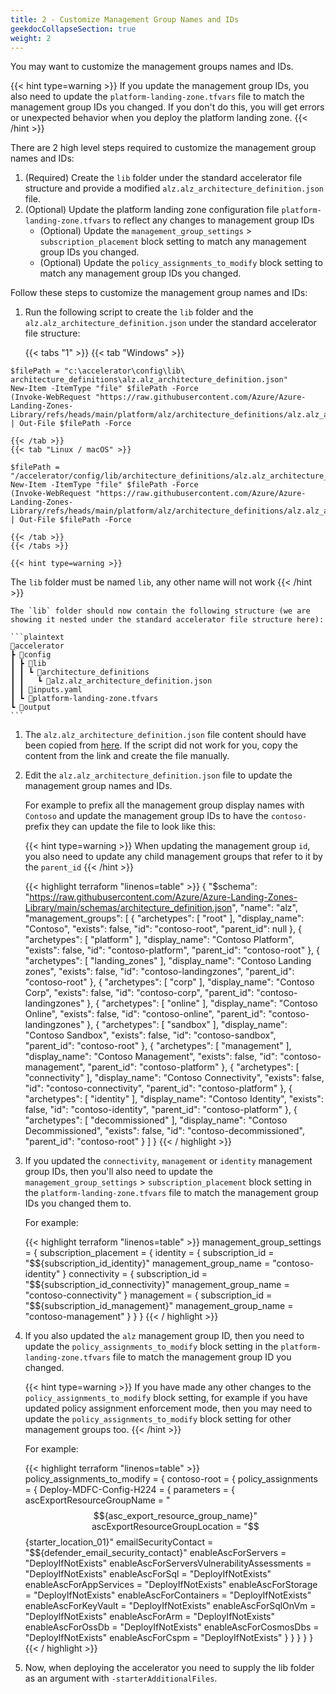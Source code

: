 ```yaml
---
title: 2 - Customize Management Group Names and IDs
geekdocCollapseSection: true
weight: 2
---
```


You may want to customize the management groups names and IDs. 

{{< hint type=warning >}}
If you update the management group IDs, you also need to update the `platform-landing-zone.tfvars` file to match the management group IDs you changed. If you don't do this, you will get errors or unexpected behavior when you deploy the platform landing zone.
{{< /hint >}}

There are 2 high level steps required to customize the management group names and IDs:

1. (Required) Create the `lib` folder under the standard accelerator file structure and provide a modified `alz.alz_architecture_definition.json` file.
1. (Optional) Update the platform landing zone configuration file `platform-landing-zone.tfvars` to reflect any changes to management group IDs
    * (Optional) Update the `management_group_settings` > `subscription_placement` block setting to match any management group IDs you changed.
    * (Optional) Update the `policy_assignments_to_modify` block setting to match any management group IDs you changed.

Follow these steps to customize the management group names and IDs:

1. Run the following script to create the `lib` folder and the `alz.alz_architecture_definition.json` under the standard accelerator file structure:

    {{< tabs "1" >}}
    {{< tab "Windows" >}}
```pwsh
$filePath = "c:\accelerator\config\lib\ architecture_definitions\alz.alz_architecture_definition.json"
New-Item -ItemType "file" $filePath -Force
(Invoke-WebRequest "https://raw.githubusercontent.com/Azure/Azure-Landing-Zones-Library/refs/heads/main/platform/alz/architecture_definitions/alz.alz_architecture_definition.json").Content | Out-File $filePath -Force
```
    {{< /tab >}}
    {{< tab "Linux / macOS" >}}
```pwsh
$filePath = "/accelerator/config/lib/architecture_definitions/alz.alz_architecture_definition.json"
New-Item -ItemType "file" $filePath -Force
(Invoke-WebRequest "https://raw.githubusercontent.com/Azure/Azure-Landing-Zones-Library/refs/heads/main/platform/alz/architecture_definitions/alz.alz_architecture_definition.json").Content | Out-File $filePath -Force
```
    {{< /tab >}}
    {{< /tabs >}}

    {{< hint type=warning >}}
The `lib` folder must be named `lib`, any other name will not work
    {{< /hint >}}

    The `lib` folder should now contain the following structure (we are showing it nested under the standard accelerator file structure here):

    ```plaintext
    📂accelerator
    ┣ 📂config
    ┃ ┣ 📂lib
    ┃ ┃ ┗ 📂architecture_definitions
    ┃ ┃   ┗ 📜alz.alz_architecture_definition.json
    ┃ ┃ 📜inputs.yaml
    ┃ ┗ 📜platform-landing-zone.tfvars
    ┗ 📂output
    ```
1. The `alz.alz_architecture_definition.json` file content should have been copied from [here](https://github.com/Azure/Azure-Landing-Zones-Library/blob/main/platform/alz/architecture_definitions/alz.alz_architecture_definition.json). If the script did not work for you, copy the content from the link and create the file manually.

1. Edit the `alz.alz_architecture_definition.json` file to update the management group names and IDs. 

    For example to prefix all the management group display names with `Contoso` and update the management group IDs to have the `contoso-` prefix they can update the file to look like this:

    {{< hint type=warning >}}
When updating the management group `id`, you also need to update any child management groups that refer to it by the `parent_id`
    {{< /hint >}}

    {{< highlight terraform "linenos=table" >}}
    {
      "$schema": "https://raw.githubusercontent.com/Azure/Azure-Landing-Zones-Library/main/schemas/architecture_definition.json",
      "name": "alz",
      "management_groups": [
        {
          "archetypes": [
            "root"
          ],
          "display_name": "Contoso",
          "exists": false,
          "id": "contoso-root",
          "parent_id": null
        },
        {
          "archetypes": [
            "platform"
          ],
          "display_name": "Contoso Platform",
          "exists": false,
          "id": "contoso-platform",
          "parent_id": "contoso-root"
        },
        {
          "archetypes": [
            "landing_zones"
          ],
          "display_name": "Contoso Landing zones",
          "exists": false,
          "id": "contoso-landingzones",
          "parent_id": "contoso-root"
        },
        {
          "archetypes": [
            "corp"
          ],
          "display_name": "Contoso Corp",
          "exists": false,
          "id": "contoso-corp",
          "parent_id": "contoso-landingzones"
        },
        {
          "archetypes": [
            "online"
          ],
          "display_name": "Contoso Online",
          "exists": false,
          "id": "contoso-online",
          "parent_id": "contoso-landingzones"
        },
        {
          "archetypes": [
            "sandbox"
          ],
          "display_name": "Contoso Sandbox",
          "exists": false,
          "id": "contoso-sandbox",
          "parent_id": "contoso-root"
        },
        {
          "archetypes": [
            "management"
          ],
          "display_name": "Contoso Management",
          "exists": false,
          "id": "contoso-management",
          "parent_id": "contoso-platform"
        },
        {
          "archetypes": [
            "connectivity"
          ],
          "display_name": "Contoso Connectivity",
          "exists": false,
          "id": "contoso-connectivity",
          "parent_id": "contoso-platform"
        },
        {
          "archetypes": [
            "identity"
          ],
          "display_name": "Contoso Identity",
          "exists": false,
          "id": "contoso-identity",
          "parent_id": "contoso-platform"
        },
        {
          "archetypes": [
            "decommissioned"
          ],
          "display_name": "Contoso Decommissioned",
          "exists": false,
          "id": "contoso-decommissioned",
          "parent_id": "contoso-root"
        }
      ]
    }
    {{< / highlight >}}

1. If you updated the `connectivity`, `management` or `identity` management group IDs, then you'll also need to update the `management_group_settings` > `subscription_placement` block setting in the `platform-landing-zone.tfvars` file to match the management group IDs you changed them to.

    For example:

    {{< highlight terraform "linenos=table" >}}
    management_group_settings = {
      subscription_placement = {
        identity = {
          subscription_id       = "$${subscription_id_identity}"
          management_group_name = "contoso-identity"
        }
        connectivity = {
          subscription_id       = "$${subscription_id_connectivity}"
          management_group_name = "contoso-connectivity"
        }
        management = {
          subscription_id       = "$${subscription_id_management}"
          management_group_name = "contoso-management"
        }
      }
    }
    {{< / highlight >}}

1. If you also updated the `alz` management group ID, then you need to update the `policy_assignments_to_modify` block setting in the `platform-landing-zone.tfvars` file to match the management group ID you changed.

    {{< hint type=warning >}}
If you have made any other changes to the `policy_assignments_to_modify` block setting, for example if you have updated policy assignment enforcement mode, then you may need to update the `policy_assignments_to_modify` block setting for other management groups too.
    {{< /hint >}}

    For example:

    {{< highlight terraform "linenos=table" >}}
    policy_assignments_to_modify = {
      contoso-root = {
        policy_assignments = {
          Deploy-MDFC-Config-H224 = {
            parameters = {
              ascExportResourceGroupName                  = "$${asc_export_resource_group_name}"
              ascExportResourceGroupLocation              = "$${starter_location_01}"
              emailSecurityContact                        = "$${defender_email_security_contact}"
              enableAscForServers                         = "DeployIfNotExists"
              enableAscForServersVulnerabilityAssessments = "DeployIfNotExists"
              enableAscForSql                             = "DeployIfNotExists"
              enableAscForAppServices                     = "DeployIfNotExists"
              enableAscForStorage                         = "DeployIfNotExists"
              enableAscForContainers                      = "DeployIfNotExists"
              enableAscForKeyVault                        = "DeployIfNotExists"
              enableAscForSqlOnVm                         = "DeployIfNotExists"
              enableAscForArm                             = "DeployIfNotExists"
              enableAscForOssDb                           = "DeployIfNotExists"
              enableAscForCosmosDbs                       = "DeployIfNotExists"
              enableAscForCspm                            = "DeployIfNotExists"
            }
          }
        }
      }
    }
    {{< / highlight >}}

1. Now, when deploying the accelerator you need to supply the lib folder as an argument with `-starterAdditionalFiles`.
